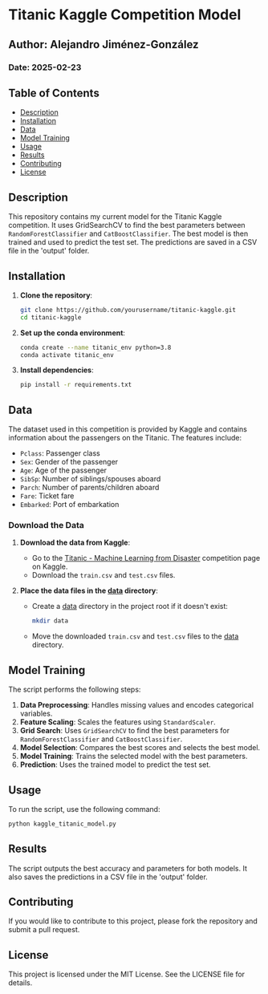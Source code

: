 # Titanic Kaggle Competition Model

## Author: Alejandro Jiménez-González
### Date: 2025-02-23

## Table of Contents
- [Description](#description)
- [Installation](#installation)
- [Data](#data)
- [Model Training](#model-training)
- [Usage](#usage)
- [Results](#results)
- [Contributing](#contributing)
- [License](#license)

## Description
This repository contains my current model for the Titanic Kaggle competition. It uses GridSearchCV to find the best parameters between `RandomForestClassifier` and `CatBoostClassifier`. The best model is then trained and used to predict the test set. The predictions are saved in a CSV file in the 'output' folder.

## Installation
1. **Clone the repository**:
    ```sh
    git clone https://github.com/yourusername/titanic-kaggle.git
    cd titanic-kaggle
    ```

2. **Set up the conda environment**:
    ```sh
    conda create --name titanic_env python=3.8
    conda activate titanic_env
    ```

3. **Install dependencies**:
    ```sh
    pip install -r requirements.txt
    ```

## Data
The dataset used in this competition is provided by Kaggle and contains information about the passengers on the Titanic. The features include:

- `Pclass`: Passenger class
- `Sex`: Gender of the passenger
- `Age`: Age of the passenger
- `SibSp`: Number of siblings/spouses aboard
- `Parch`: Number of parents/children aboard
- `Fare`: Ticket fare
- `Embarked`: Port of embarkation

### Download the Data
1. **Download the data from Kaggle**:
    - Go to the [Titanic - Machine Learning from Disaster](https://www.kaggle.com/c/titanic/data) competition page on Kaggle.
    - Download the `train.csv` and `test.csv` files.

2. **Place the data files in the [data](http://_vscodecontentref_/0) directory**:
    - Create a [data](http://_vscodecontentref_/1) directory in the project root if it doesn't exist:
      ```sh
      mkdir data
      ```
    - Move the downloaded `train.csv` and `test.csv` files to the [data](http://_vscodecontentref_/2) directory.

## Model Training
The script performs the following steps:
1. **Data Preprocessing**: Handles missing values and encodes categorical variables.
2. **Feature Scaling**: Scales the features using `StandardScaler`.
3. **Grid Search**: Uses `GridSearchCV` to find the best parameters for `RandomForestClassifier` and `CatBoostClassifier`.
4. **Model Selection**: Compares the best scores and selects the best model.
5. **Model Training**: Trains the selected model with the best parameters.
6. **Prediction**: Uses the trained model to predict the test set.

## Usage
To run the script, use the following command:
```sh
python kaggle_titanic_model.py
```

## Results
The script outputs the best accuracy and parameters for both models. It also saves the predictions in a CSV file in the 'output' folder.

## Contributing
If you would like to contribute to this project, please fork the repository and submit a pull request.

## License
This project is licensed under the MIT License. See the LICENSE file for details.
